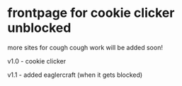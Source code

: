 # frontpage for cookie clicker unblocked
more sites for cough cough work will be added soon!

v1.0 - cookie clicker

v1.1 - added eaglercraft (when it gets blocked)
